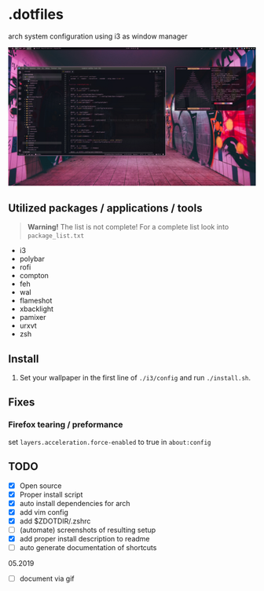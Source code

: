 # .dotfiles

arch system configuration using i3 as window manager

![Desktop Screenshot](https://github.com/mklan/dotfiles/blob/master/screenshots/desktop.jpg)


## Utilized packages / applications / tools

> __Warning!__ The list is not complete! For a complete list look into `package_list.txt`

- i3
- polybar
- rofi
- compton
- feh
- wal
- flameshot
- xbacklight
- pamixer
- urxvt
- zsh

## Install

1. Set your wallpaper in the first line of `./i3/config` and run `./install.sh`.

## Fixes

### Firefox tearing / preformance

set `layers.acceleration.force-enabled` to true in `about:config`

## TODO

- [x] Open source
- [x] Proper install script
- [x] auto install dependencies for arch
- [x] add vim config
- [x] add $ZDOTDIR/.zshrc
- [ ] (automate) screenshots of resulting setup
- [x] add proper install description to readme
- [ ] auto generate documentation of shortcuts

05.2019

- [ ] document via gif
